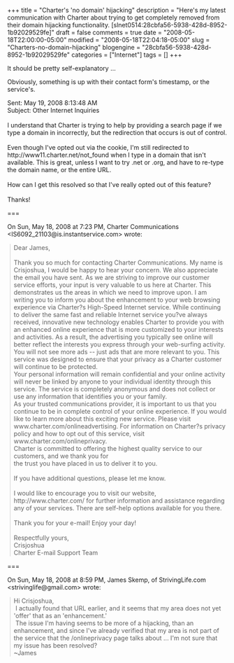 +++
title = "Charter's 'no domain' hijacking"
description = "Here's my latest communication with Charter about trying to get completely removed from their domain hijacking functionality. [slnet0514:28cbfa56-5938-428d-8952-1b92029529fe]"
draft = false
comments = true
date = "2008-05-18T22:00:00-05:00"
modified = "2008-05-18T22:04:18-05:00"
slug = "Charters-no-domain-hijacking"
blogengine = "28cbfa56-5938-428d-8952-1b92029529fe"
categories = ["Internet"]
tags = []
+++

<div class="note">
<p>
It should be pretty self-explanatory ... 
</p>
<p>
Obviously, something is up with their contact form&#39;s timestamp, or the service&#39;s.&nbsp; 
</p>
</div>
<p>
Sent: May 19, 2008 8:13:48 AM <br />
Subject: Other Internet Inquiries <br />
<br />
I understand that Charter is trying to help by providing a search page if we type a domain in incorrectly, but the redirection that occurs is out of control. <br />
<br />
Even though I&#39;ve opted out via the cookie, I&#39;m still redirected to http://www11.charter.net/not_found when I type in a domain that isn&#39;t available. This is great, unless I want to try .net or .org, and have to re-type the domain name, or the entire URL. <br />
<br />
How can I get this resolved so that I&#39;ve really opted out of this feature? <br />
<br />
Thanks! 
</p>
<p>
=== 
</p>
<p>
On Sun, May 18, 2008 at 7:23 PM, Charter Communications &lt;IS6092_21103@is.instantservice.com&gt; wrote: 
</p>
<blockquote style="padding-left: 1ex; margin: 0px 0px 0px 0.8ex; border-left: #ccc 1px solid">
	Dear James, <br />
	<br />
	Thank you so much for contacting Charter Communications. My name is Crisjoshua, I would be happy to hear your concern. We also appreciate the email you have sent. As we are striving to improve our customer service efforts, your input is very valuable to us here at Charter. This demonstrates us the areas in which we need to improve upon. I am writing you to inform you about the enhancement to your web browsing experience via Charter?s High-Speed Internet service. While continuing to deliver the same fast and reliable Internet service you?ve always received, innovative new technology enables Charter to provide you with an enhanced online experience that is more customized to your interests and activities. As a result, the advertising you typically see online will better reflect the interests you express through your web-surfing activity. You will not see more ads -- just ads that are more relevant to you. This service was designed to ensure that your privacy as a Charter customer will continue to be protected. <br />
	Your personal information will remain confidential and your online activity will never be linked by anyone to your individual identity through this service. The service is completely anonymous and does not collect or use any information that identifies you or your family. <br />
	As your trusted communications provider, it is important to us that you continue to be in complete control of your online experience. If you would like to learn more about this exciting new service. Please visit www.charter.com/onlineadvertising. For information on Charter?s privacy policy and how to opt out of this service, visit www.charter.com/onlineprivacy. <br />
	Charter is committed to offering the highest quality service to our customers, and we thank you for <br />
	the trust you have placed in us to deliver it to you. <br />
	<br />
	If you have additional questions, please let me know. <br />
	<br />
	I would like to encourage you to visit our website, http://www.charter.com/ for further information and assistance regarding any of your services. There are self-help options available for you there. <br />
	<br />
	Thank you for your e-mail! Enjoy your day! <br />
	<br />
	Respectfully yours, <br />
	Crisjoshua <br />
	Charter E-mail Support Team 
</blockquote>
<p>
=== 
</p>
<p>
On Sun, May 18, 2008 at 8:59 PM, James Skemp, of StrivingLife.com &lt;strivinglife@gmail.com&gt; wrote: 
</p>
<blockquote style="padding-left: 1ex; margin: 0px 0px 0px 0.8ex; border-left: #ccc 1px solid">
	<div>
	Hi Crisjoshua, 
	</div>
	<div>
	&nbsp;I actually found that URL earlier, and it seems that my area does not yet &#39;offer&#39; that as an &#39;enhancement.&#39; 
	</div>
	<div>
	&nbsp;The issue I&#39;m having seems to be more of a hijacking, than&nbsp;an enhancement, and since I&#39;ve already verified that my area is not part of the service that the /onlineprivacy page talks about ... I&#39;m not sure that my issue has been resolved? 
	</div>
	<div>
	~James 
	</div>
</blockquote>
<p>
&nbsp;
</p>
<p>
&nbsp;
</p>
<p>
&nbsp;
</p>

